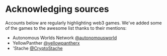 # Acknowledging sources

Accounts below are regularly highlighting web3 games. We've added some of the games to the awesome list thanks to their mentions:
- Autonomous Worlds Network [@autonomousworld](https://twitter.com/autonomousworld)
- YellowPanther [@yellowpantherx](https://twitter.com/yellowpantherx)
- 'Stache [@CryptoStache](https://twitter.com/CryptoStache)
